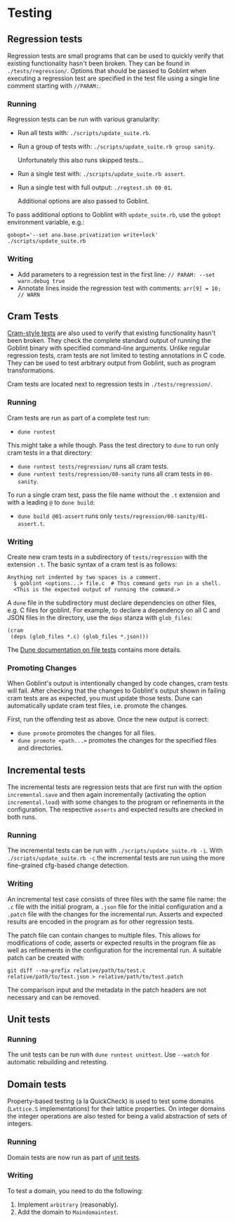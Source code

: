 # Testing

## Regression tests
Regression tests are small programs that can be used to quickly verify that existing functionality hasn't been broken.
They can be found in `./tests/regression/`.
Options that should be passed to Goblint when executing a regression test are specified in the test file using a single line comment starting with `//PARAM:`.

### Running
Regression tests can be run with various granularity:

* Run all tests with: `./scripts/update_suite.rb`.
* Run a group of tests with: `./scripts/update_suite.rb group sanity`.

    Unfortunately this also runs skipped tests...

* Run a single test with: `./scripts/update_suite.rb assert`.
* Run a single test with full output: `./regtest.sh 00 01`.

    Additional options are also passed to Goblint.

To pass additional options to Goblint with `update_suite.rb`, use the `gobopt` environment variable, e.g.:
```
gobopt='--set ana.base.privatization write+lock' ./scripts/update_suite.rb
```

### Writing
* Add parameters to a regression test in the first line: `// PARAM: --set warn.debug true`
* Annotate lines inside the regression test with comments: `arr[9] = 10; // WARN`

## Cram Tests
[Cram-style tests](https://dune.readthedocs.io/en/stable/tests.html#cram-tests) are also used to verify that existing functionality hasn't been broken.
They check the complete standard output of running the Goblint binary with specified command-line arguments.
Unlike regular regression tests, cram tests are not limited to testing annotations in C code.
They can be used to test arbitrary output from Goblint, such as program transformations.

Cram tests are located next to regression tests in `./tests/regression/`.

### Running
Cram tests are run as part of a complete test run:

* `dune runtest`

This might take a while though. Pass the test directory to `dune` to run only cram tests in a that directory:

* `dune runtest tests/regression/` runs all cram tests.
* `dune runtest tests/regression/00-sanity` runs all cram tests in `00-sanity`.

To run a single cram test, pass the file name without the `.t` extension and with a leading `@` to `dune build`:

* `dune build @01-assert` runs only `tests/regression/00-sanity/01-assert.t`.

### Writing
Create new cram tests in a subdirectory of `tests/regression` with the extension `.t`. The basic syntax of a cram test is as follows:

```cram
Anything not indented by two spaces is a comment.
  $ goblint <options...> file.c  # This command gets run in a shell.
  <This is the expected output of running the command.>
```

A `dune` file in the subdirectory must declare dependencies on other files, e.g. C files for goblint.
For example, to declare a dependency on all C and JSON files in the directory, use the `deps` stanza with `glob_files`:

```dune
(cram
 (deps (glob_files *.c) (glob_files *.json)))
```

The [Dune documentation on file tests](https://dune.readthedocs.io/en/stable/tests.html#file-tests) contains more details.

### Promoting Changes
When Goblint's output is intentionally changed by code changes, cram tests will fail.
After checking that the changes to Goblint's output shown in failing cram tests are as expected, you must update those tests.
Dune can automatically update cram test files, i.e. promote the changes.

First, run the offending test as above. Once the new output is correct:

* `dune promote` promotes the changes for all files.
* `dune promote <path...>` promotes the changes for the specified files and directories.

## Incremental tests
The incremental tests are regression tests that are first run with the option `incremental.save` and then again
incrementally (activating the option `incremental.load`) with some changes to the program or refinements in the
configuration. The respective `asserts` and expected results are checked in both runs.

### Running
The incremental tests can be run with `./scripts/update_suite.rb -i`. With `./scripts/update_suite.rb -c` the
incremental tests are run using the more fine-grained cfg-based change detection.

### Writing
An incremental test case consists of three files with the same file name: the `.c` file with the initial program, a
`.json` file for the initial configuration and a `.patch` file with the changes for the incremental run. Asserts and
expected results are encoded in the program as for other regression tests.

The patch file can contain changes to multiple files. This allows for modifications of code, asserts or expected results
in the program file as well as refinements in the configuration for the incremental run. A suitable patch can be created
with:
```
git diff --no-prefix relative/path/to/test.c relative/path/to/test.json > relative/path/to/test.patch
```

The comparison input and the metadata in the patch headers are not necessary and can be removed.

## Unit tests

### Running
The unit tests can be run with `dune runtest unittest`.
Use `--watch` for automatic rebuilding and retesting.

## Domain tests
Property-based testing (a la QuickCheck) is used to test some domains (`Lattice.S` implementations) for their lattice properties.
On integer domains the integer operations are also tested for being a valid abstraction of sets of integers.

### Running
Domain tests are now run as part of [unit tests](#unit-tests).

### Writing
To test a domain, you need to do the following:

1. Implement `arbitrary` (reasonably).
2. Add the domain to `Maindomaintest`.
